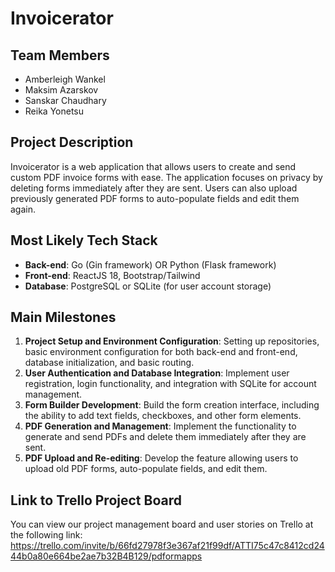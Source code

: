 # Invoicerator

## Team Members

- Amberleigh Wankel
- Maksim Azarskov
- Sanskar Chaudhary
- Reika Yonetsu

## Project Description

Invoicerator is a web application that allows users to create and send custom PDF invoice forms with ease. The application focuses on privacy by deleting forms immediately after they are sent. Users can also upload previously generated PDF forms to auto-populate fields and edit them again.

## Most Likely Tech Stack

- **Back-end**: Go (Gin framework) OR Python (Flask framework)
- **Front-end**: ReactJS 18, Bootstrap/Tailwind
- **Database**: PostgreSQL or SQLite (for user account storage)

## Main Milestones

1. **Project Setup and Environment Configuration**: Setting up repositories, basic environment configuration for both back-end and front-end, database initialization, and basic routing.
2. **User Authentication and Database Integration**: Implement user registration, login functionality, and integration with SQLite for account management.
3. **Form Builder Development**: Build the form creation interface, including the ability to add text fields, checkboxes, and other form elements.
4. **PDF Generation and Management**: Implement the functionality to generate and send PDFs and delete them immediately after they are sent.
5. **PDF Upload and Re-editing**: Develop the feature allowing users to upload old PDF forms, auto-populate fields, and edit them.

## Link to Trello Project Board

You can view our project management board and user stories on Trello at the following link:  
https://trello.com/invite/b/66fd27978f3e367af21f99df/ATTI75c47c8412cd2444b0a80e664be2ae7b32B4B129/pdformapps
